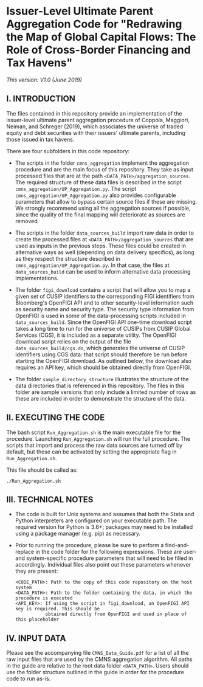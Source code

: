Issuer-Level Ultimate Parent Aggregation Code for "Redrawing the Map of Global Capital Flows: The Role of Cross-Border Financing and Tax Havens"
==============

*This version: V1.0 (June 2019)*


I. INTRODUCTION
--------------

The files contained in this repository provide an implementation of the issuer-level ultimate parent
aggregation procedure of Coppola, Maggiori, Neiman, and Schreger (2019), which associates the universe 
of traded equity and debt securities with their issuers' ultimate parents, including those issued in tax 
havens.

There are four subfolders in this code repository:

  - The scripts in the folder `cmns_aggregation` implement the aggregation procedure and are the main focus
    of this repository. They take as input processed files that are at the path `<DATA_PATH>/aggregation_sources`. 
    The required structure of these data files is described in the script `cmns_aggregation/UP_Aggregation.py`. 
    The script `cmns_aggregation/UP_Aggregation.py` also provides configurable parameters that allow to bypass 
    certain source files if these are missing. We strongly recommend using all the aggregation sources if possible, 
    since the quality of the final mapping will deteriorate as sources are removed.

  - The scripts in the folder `data_sources_build` import raw data in order to create the processed files
    at `<DATA_PATH>/aggregation_sources` that are used as inputs in the previous steps. These files could
    be created in alternative ways as well (depending on data delivery specifics), as long as they respect
    the structure described in `cmns_aggregation/UP_Aggregation.py`. In that case, the files at 
     `data_sources_build` can be used to inform alternative data processing implementations.

  - The folder `figi_download` contains a script that will allow you to map a given set of CUSIP identifiers
    to the corresponding FIGI identifiers from Bloomberg's OpenFIGI API and to other security-level information 
    such as security name and security type. The security type information from OpenFIGI is used in some of the 
    data-processing scripts included in `data_sources_build`. Since the OpenFIGI API one-time download script takes 
    a long time to run for the universe of CUSIPs from CUSIP Global Services (CGS), it is included as a separate 
    utility. The OpenFIGI download script relies on the output of the file `data_sources_build/cgs.do`, which generates 
    the universe of CUSIP identifiers using CGS data: that script should therefore be run before starting the OpenFIGI
    download. As outlined below, the download also requires an API key, which should be obtained directly from OpenFIGI.
  
  - The folder `sample_directory_structure` illustrates the structure of the data directories that is referenced in
    this repository. The files in this folder are sample versions that only include a limited number of rows as these 
    are included in order to demonstrate the structure of the data.

II. EXECUTING THE CODE
--------------

The bash script `Run_Aggregation.sh` is the main executable file for the procedure. Launching `Run_Aggregation.sh` will 
run the full procedure. The scripts that import and process the raw data sources are turned off by default,
but these can be activated by setting the appropriate flag in `Run_Aggregation.sh`.

This file should be called as:

	./Run_Aggregation.sh

III. TECHNICAL NOTES
--------------

  - The code is built for Unix systems and assumes that both the Stata and Python interpreters are configured
    on your executable path. The required version for Python is 3.6+; packages may need to be installed using a 
    package manager (e.g. pip) as necessary.

  - Prior to running the procedure, please be sure to perform a find-and-replace in the code folder for
    the following expressions. These are user- and system-specific procedure parameters that will need
    to be filled in accordingly. Individual files also point out these parameters whenever
    they are present:
		
		<CODE_PATH>: Path to the copy of this code repository on the host system
		<DATA_PATH>: Path to the folder containing the data, in which the procedure is executed
   		<API_KEY>: If using the script in figi_download, an OpenFIGI API key is required. This should be
                   obtained directly from OpenFIGI and used in place of this placeholder
    
IV. INPUT DATA
--------------

Please see the accompanying file `CMNS_Data_Guide.pdf` for a list of all the raw input files that are
used by the CMNS aggregation algorithm. All paths in the guide are relative to the 
root data folder `<DATA_PATH>`. Users should use the folder structure outlined in the guide
in order for the procedure code to run as-is.
